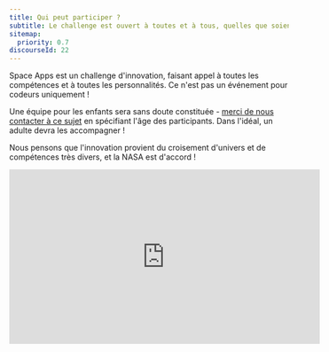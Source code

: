 ```yaml
---
title: Qui peut participer ?
subtitle: Le challenge est ouvert à toutes et à tous, quelles que soient vos compétences.
sitemap:
  priority: 0.7
discourseId: 22
---
```


Space Apps est un challenge d'innovation, faisant appel à toutes les compétences et à toutes les personnalités. Ce n'est pas un événement pour codeurs uniquement !

Une équipe pour les enfants sera sans doute constituée - [merci de nous contacter à ce sujet](mailto:spaceappslyon@gmail.com) en spécifiant l'âge des participants. Dans l'idéal, un adulte devra les accompagner !

Nous pensons que l'innovation provient du croisement d'univers et de compétences très divers, et la NASA est d'accord !

<iframe width="560" height="315" src="https://www.youtube.com/embed/dtD4lT95_zo" frameborder="0" allowfullscreen></iframe>
